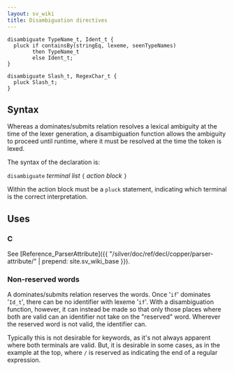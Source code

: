 ```yaml
---
layout: sv_wiki
title: Disambiguation directives
---
```



```
disambiguate TypeName_t, Ident_t {
  pluck if containsBy(stringEq, lexeme, seenTypeNames)
        then TypeName_t
        else Ident_t;
}

disambiguate Slash_t, RegexChar_t {
  pluck Slash_t;
}
```

## Syntax

Whereas a dominates/submits relation resolves a lexical ambiguity at the time of the lexer generation, a disambiguation function allows the ambiguity to proceed until runtime, where it must be resolved at the time the token is lexed.

The syntax of the declaration is:

`disambiguate` _terminal list_ `{` _action block_ `}`

Within the action block must be a `pluck` statement, indicating which terminal is the correct interpretation.

## Uses

### C

See [Reference\_ParserAttribute]({{ "/silver/doc/ref/decl/copper/parser-attribute/" | prepend: site.sv_wiki_base }}).

### Non-reserved words

A dominates/submits relation reserves the words. Once '`if`' dominates '`Id_t`', there can be no identifier with lexeme '`if`'.  With a disambiguation function, however, it can instead be made so that only those places where both are valid can an identifier not take on the "reserved" word.  Wherever the reserved word is not valid, the identifier can.

Typically this is not desirable for keywords, as it's not always apparent where both terminals are valid. But, it is desirable in some cases, as in the example at the top, where `/` is reserved as indicating the end of a regular expression.

